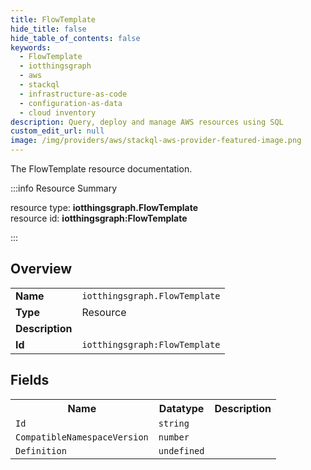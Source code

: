 ```yaml
---
title: FlowTemplate
hide_title: false
hide_table_of_contents: false
keywords:
  - FlowTemplate
  - iotthingsgraph
  - aws
  - stackql
  - infrastructure-as-code
  - configuration-as-data
  - cloud inventory
description: Query, deploy and manage AWS resources using SQL
custom_edit_url: null
image: /img/providers/aws/stackql-aws-provider-featured-image.png
---
```

The FlowTemplate resource documentation.

:::info Resource Summary

<div class="row">
<div class="providerDocColumn">
<span>resource type:&nbsp;<b>iotthingsgraph.FlowTemplate</b></span><br />
<span>resource id:&nbsp;<b>iotthingsgraph:FlowTemplate</b></span><br />
</div>
</div>

:::

## Overview
<table><tbody>
<tr><td><b>Name</b></td><td><code>iotthingsgraph.FlowTemplate</code></td></tr>
<tr><td><b>Type</b></td><td>Resource</td></tr>
<tr><td><b>Description</b></td><td></td></tr>
<tr><td><b>Id</b></td><td><code>iotthingsgraph:FlowTemplate</code></td></tr>
</tbody></table>

## Fields
<table><tbody>
<tr><th>Name</th><th>Datatype</th><th>Description</th></tr>
<tr><td><code>Id</code></td><td><code>string</code></td><td></td></tr><tr><td><code>CompatibleNamespaceVersion</code></td><td><code>number</code></td><td></td></tr><tr><td><code>Definition</code></td><td><code>undefined</code></td><td></td></tr>
</tbody></table>